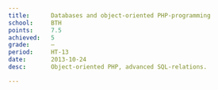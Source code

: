 ```yaml
---
title:      Databases and object-oriented PHP-programming
school:     BTH
points:     7.5
achieved:   5
grade:      —
period:     HT-13
date:       2013-10-24
desc:       Object-oriented PHP, advanced SQL-relations.

---
```

